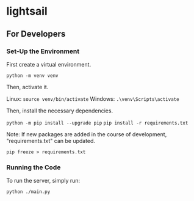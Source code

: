 # lightsail

## For Developers

### Set-Up the Environment

First create a virtual environment.

`python -m venv venv`

Then, activate it.

Linux: `source venv/bin/activate`
Windows: `.\venv\Scripts\activate`

Then, install the necessary dependencies.

`python -m pip install --upgrade pip`
`pip install -r requirements.txt`

Note: If new packages are added in the course of development, "requirements.txt" can be updated.

`pip freeze > requirements.txt`

### Running the Code

To run the server, simply run:

`python ./main.py`
